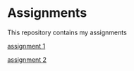 # Assignments
This repository contains my assignments

[assignment 1](https://github.com/DavidvanSon/Assignments/blob/master/Assignment_week_2%20(1).ipynb)

[assignment 2](https://github.com/DavidvanSon/Assignments/blob/master/Assignment_week_4%20(1).ipynb)

